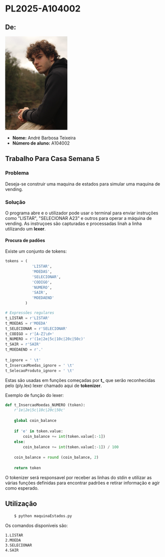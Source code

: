 # PL2025-A104002

## De:
![](foto2.png)
- **Nome:** André Barbosa Teixeira
- **Número de aluno:** A104002

## Trabalho Para Casa Semana 5 ##

### Problema ###
Deseja-se construir uma maquina de estados para simular uma maquina de vending.

### Solução ###
O programa abre e o utilizador pode usar o terminal para enviar instruções como "LISTAR", "SELECIONAR A23" e outros para operar a máquina de vending. As instruçoes são capturadas e processadas linah a linha utilizando um **lexer**.


#### Procura de padões ####
Existe um conjunto de tokens:

```py
tokens = (
            'LISTAR',
            'MOEDAS',
            'SELECIONAR',
            'CODIGO',
            'NUMERO',
            'SAIR',
            'MOEDAEND'
         )
```

```py
# Expressões regulares
t_LISTAR = r'LISTAR'
t_MOEDAS = r'MOEDA'
t_SELECIONAR = r'SELECIONAR'
t_CODIGO = r'[A-Z]\d+'
t_NUMERO = r'(1e|2e|5c|10c|20c|50c)'
t_SAIR = r'SAIR'
t_MOEDAEND = r'.'

t_ignore = ' \t'
t_InsercaoMoedas_ignore = ' \t'
t_SelecaoProduto_ignore = ' \t'
```

Estas são usadas em funções começadas por **t_** que serão reconhecidas pelo (ply.lex) lexer chamado aqui de **tokenizer**.

Exemplo de função do lexer:
```py
def t_InsercaoMoedas_NUMERO (token):
    r'1e|2e|5c|10c|20c|50c'

    global coin_balance

    if 'e' in token.value:
        coin_balance += int(token.value[:-1])
    else:
        coin_balance += int(token.value[:-1]) / 100

    coin_balance = round (coin_balance, 2)

    return token
```


O tokenizer será responsavel por receber as linhas do stdin e utilizar as várias funções definidas para encontrar padrões e retirar informação e agir como esperado.

## Utilização ##
```sh
    $ python maquinaEstados.py
```

Os comandos disponiveis são:

    1.LISTAR
    2.MOEDA
    3.SELECIONAR
    4.SAIR
